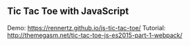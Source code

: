 ## Tic Tac Toe with JavaScript

Demo: https://rennertz.github.io/js-tic-tac-toe/
Tutorial: http://themegasm.net/tic-tac-toe-js-es2015-part-1-webpack/
